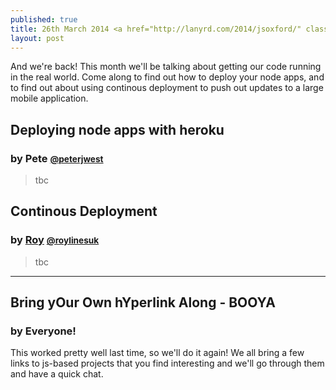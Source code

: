 ```yaml
---
published: true
title: 26th March 2014 <a href="http://lanyrd.com/2014/jsoxford/" class="btn btn-large btn-primary pull-right">Attend On Lanyrd</a>
layout: post
---
```


<p class="lead">And we're back! This month we'll be talking about getting our code running in the real world.  Come along to find out how to deploy your node apps, and to find out about using continous deployment to push out updates to a large mobile application.</p>

## Deploying node apps with heroku
### by Pete <small><a href="https://twitter.com/intent/user?screen_name=peterjwest">@peterjwest</a></small>

> tbc

## Continous Deployment
### by [Roy](roylines.co.uk) <small><a href="https://twitter.com/intent/user?screen_name=roylinesuk">@roylinesuk</a></small>

> tbc


---

## Bring yOur Own hYperlink Along - BOOYA
### by Everyone!

This worked pretty well last time, so we'll do it again! We all bring a few links to js-based projects that you find interesting and we'll go through them and have a quick chat.